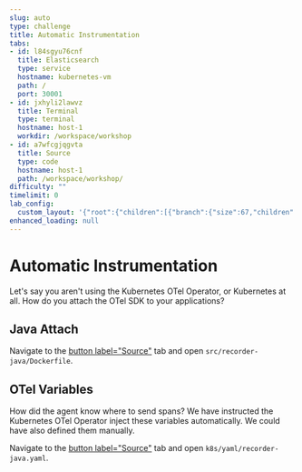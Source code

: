 ```yaml
---
slug: auto
type: challenge
title: Automatic Instrumentation
tabs:
- id: l84sgyu76cnf
  title: Elasticsearch
  type: service
  hostname: kubernetes-vm
  path: /
  port: 30001
- id: jxhyli2lawvz
  title: Terminal
  type: terminal
  hostname: host-1
  workdir: /workspace/workshop
- id: a7wfcgjqgvta
  title: Source
  type: code
  hostname: host-1
  path: /workspace/workshop/
difficulty: ""
timelimit: 0
lab_config:
  custom_layout: '{"root":{"children":[{"branch":{"size":67,"children":[{"leaf":{"tabs":["cvuhdep6nf7c","tcgpla2ouph4"],"activeTabId":"cvuhdep6nf7c","size":82}},{"leaf":{"tabs":["wtymmwmcwnup"],"activeTabId":"wtymmwmcwnup","size":15}}]}},{"leaf":{"tabs":["assignment"],"activeTabId":"assignment","size":31}}],"orientation":"Horizontal"}}'
enhanced_loading: null
---
```

# Automatic Instrumentation

Let's say you aren't using the Kubernetes OTel Operator, or Kubernetes at all. How do you attach the OTel SDK to your applications?

## Java Attach

Navigate to the [button label="Source"](tab-2) tab and open `src/recorder-java/Dockerfile`.

## OTel Variables

How did the agent know where to send spans? We have instructed the Kubernetes OTel Operator inject these variables automatically. We could have also defined them manually.

Navigate to the [button label="Source"](tab-2) tab and open `k8s/yaml/recorder-java.yaml`.